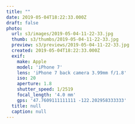 ```yaml
---
title: ""
date: 2019-05-04T18:22:33.000Z
draft: false
photo:
  url: s3/images/2019-05-04-11-22-33.jpg
  thumb: s3/thumbs/2019-05-04-11-22-33.jpg
  preview: s3/previews/2019-05-04-11-22-33.jpg
  created: 2019-05-04T18:22:33.000Z
  exif:
    make: Apple
    model: 'iPhone 7'
    lens: 'iPhone 7 back camera 3.99mm f/1.8'
    iso: 20
    aperture: 1.8
    shutter_speed: 1/2519
    focal_length: '4.0 mm'
    gps: '47.7609111111111 -122.202958333333'
  title: null
  caption: null
---
```


